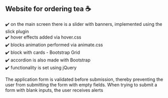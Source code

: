 ## Website for ordering tea ☕️

✔️ on the main screen there is a slider with banners, implemented using the slick plugin<br>
✔️ hover effects added via hover.css<br>
✔️ blocks animation performed via animate.css<br>
✔️ block with cards - Bootstrap Grid<br>
✔️ accordion is also made with Bootstrap<br>
✔️ functionality is set using jQuery<br>

The application form is validated before submission, thereby preventing the user from submitting the form with empty fields. When trying to submit a form with blank inputs, the user receives alerts
